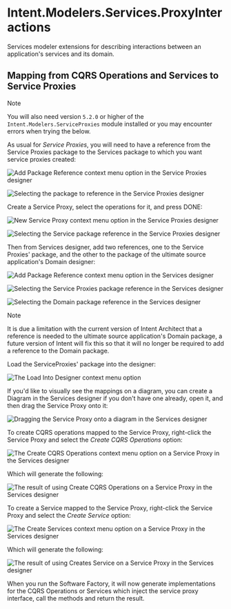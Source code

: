# Intent.Modelers.Services.ProxyInteractions

Services modeler extensions for describing interactions between an application's services and its domain.

## Mapping from CQRS Operations and Services to Service Proxies

> [!NOTE]
> You will also need version `5.2.0` or higher of the `Intent.Modelers.ServiceProxies` module installed or you may encounter errors when trying the below.

As usual for _Service Proxies_, you will need to have a reference from the Service Proxies package to the Services package to which you want service proxies created:

![Add Package Reference context menu option in the Service Proxies designer](docs/images/01-service-proxies-add-package-reference.png)

![Selecting the package to reference in the Service Proxies designer](docs/images/02-service-proxies-select-reference.png)

Create a Service Proxy, select the operations for it, and press DONE:

![New Service Proxy context menu option in the Service Proxies designer](docs/images/03-create-service-proxy.png)

![Selecting the Service package reference in the Service Proxies designer](docs/images/04-select-services-to-map.png)

Then from Services designer, add two references, one to the Service Proxies' package, and the other to the package of the ultimate source application's Domain designer:

![Add Package Reference context menu option in the Services designer](docs/images/05-services-add-package-reference.png)

![Selecting the Service Proxies package reference in the Services designer](docs/images/06-services-service-proxy-package-reference.png)

![Selecting the Domain package reference in the Services designer](docs/images/07-services-source-app-domain-package-reference.png)

> [!NOTE]
> It is due a limitation with the current version of Intent Architect that a reference is needed to the ultimate source application's Domain package, a future version of Intent will fix this so that it will no longer be required to add a reference to the Domain package.

Load the ServiceProxies' package into the designer:

![The Load Into Designer context menu option](docs/images/08-services-load-reference-into-designer.png)

If you'd like to visually see the mappings on a diagram, you can create a Diagram in the Services designer if you don't have one already, open it, and then drag the Service Proxy onto it:

![Dragging the Service Proxy onto a diagram in the Services designer](docs/images/09-drag-service-proxy-onto-designer.png)

To create CQRS operations mapped to the Service Proxy, right-click the Service Proxy and select the _Create CQRS Operations_ option:

![The Create CQRS Operations context menu option on a Service Proxy in the Services designer](docs/images/10-create-cqrs-operations.png)

Which will generate the following:

![The result of using Create CQRS Operations on a Service Proxy in the Services designer](docs/images/11-created-cqrs-operations-result.png)

To create a Service mapped to the Service Proxy, right-click the Service Proxy and select the _Create Service_ option:

![The Create Services context menu option on a Service Proxy in the Services designer](docs/images/12-create-service.png)

Which will generate the following:

![The result of using Creates Service on a Service Proxy in the Services designer](docs/images/13-create-service-result.png)

When you run the Software Factory, it will now generate implementations for the CQRS Operations or Services which inject the service proxy interface, call the methods and return the result.
